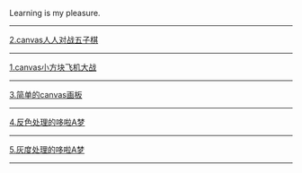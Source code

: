 Learning is my pleasure.
<hr>
<a href="https://1429880240.github.io/canvas/canvas人人对战五子棋/gobang.html">2.canvas人人对战五子棋</a>
<hr>
<a href="https://1429880240.github.io/canvas/canvas小方块飞机大战/airplane.html">1.canvas小方块飞机大战</a>
<hr>
<a href="https://1429880240.github.io/canvas/canvas画板/canvasDraw.html">3.简单的canvas画板</a>
<hr>
<a href="https://1429880240.github.io/canvas/反色处理的哆啦A梦/1.html">4.反色处理的哆啦A梦</a>
<hr>
<a href="https://1429880240.github.io/canvas/灰度处理的哆啦A梦/1.html">5.灰度处理的哆啦A梦</a>
<hr>



